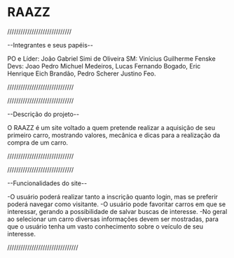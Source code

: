 # RAAZZ

/////////////////////////////

--Integrantes e seus papéis--

PO e Líder: João Gabriel Simi de Oliveira
SM: Vinícius Guilherme Fenske
Devs: Joao Pedro Michuel Medeiros,
Lucas Fernando Bogado,
Eric Henrique Eich Brandão,
Pedro Scherer Justino Feo.

//////////////////////////////

//////////////////////////////

--Descrição do projeto--

O RAAZZ é um site voltado a quem pretende realizar 
a aquisição de seu primeiro carro, mostrando valores, 
mecânica e dicas para a realização da compra de um carro.

//////////////////////////////

//////////////////////////////

--Funcionalidades do site--

-O usuário poderá realizar tanto a inscrição quanto login, 
mas se preferir poderá navegar como visitante.
-O usuário pode favoritar carros em que se interessar, gerando
a possibilidade de salvar buscas de interesse.
-No geral ao selecionar um carro diversas informações devem ser
mostradas, para que o usuário tenha um vasto conhecimento sobre
o veículo de seu interesse.

////////////////////////////////
